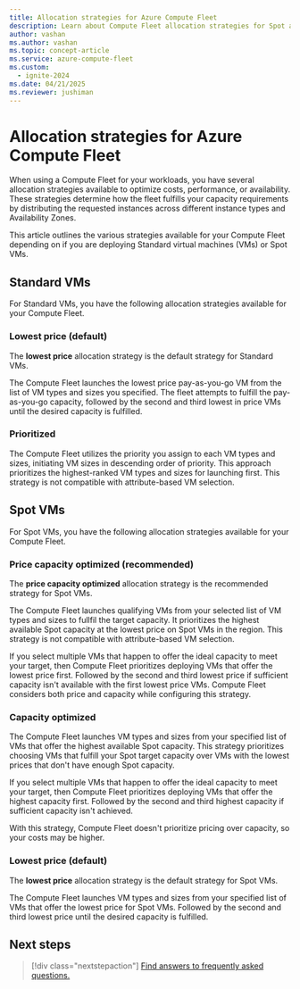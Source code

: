 ```yaml
---
title: Allocation strategies for Azure Compute Fleet
description: Learn about Compute Fleet allocation strategies for Spot and Standard virtual machines (VM).
author: vashan
ms.author: vashan
ms.topic: concept-article
ms.service: azure-compute-fleet
ms.custom:
  - ignite-2024
ms.date: 04/21/2025
ms.reviewer: jushiman
---
```


# Allocation strategies for Azure Compute Fleet 

When using a Compute Fleet for your workloads, you have several allocation strategies available to optimize costs, performance, or availability. These strategies determine how the fleet fulfills your capacity requirements by distributing the requested instances across different instance types and Availability Zones. 

This article outlines the various strategies available for your Compute Fleet depending on if you are deploying Standard virtual machines (VMs) or Spot VMs. 

## Standard VMs 

For Standard VMs, you have the following allocation strategies available for your Compute Fleet. 

### Lowest price (default)

The **lowest price** allocation strategy is the default strategy for Standard VMs. 

The Compute Fleet launches the lowest price pay-as-you-go VM from the list of VM types and sizes you specified. The fleet attempts to fulfill the pay-as-you-go capacity, followed by the second and third lowest in price VMs until the desired capacity is fulfilled. 

### Prioritized 

The Compute Fleet utilizes the priority you assign to each VM types and sizes, initiating VM sizes in descending order of priority. This approach prioritizes the highest-ranked VM types and sizes for launching first. This strategy is not compatible with attribute-based VM selection.

## Spot VMs

For Spot VMs, you have the following allocation strategies available for your Compute Fleet. 

### Price capacity optimized (recommended)

The **price capacity optimized** allocation strategy is the recommended strategy for Spot VMs.

The Compute Fleet launches qualifying VMs from your selected list of VM types and sizes to fullfil the target capacity. It prioritizes the highest available Spot capacity at the lowest price on Spot VMs in the region. This strategy is not compatible with attribute-based VM selection.

If you select multiple VMs that happen to offer the ideal capacity to meet your target, then Compute Fleet prioritizes deploying VMs that offer the lowest price first. Followed by the second and third lowest price if sufficient capacity isn't available with the first lowest price VMs. Compute Fleet considers both price and capacity while configuring this strategy.

### Capacity optimized 

The Compute Fleet launches VM types and sizes from your specified list of VMs that offer the highest available Spot capacity. This strategy prioritizes choosing VMs that fulfill your Spot target capacity over VMs with the lowest prices that don't have enough Spot capacity.

If you select multiple VMs that happen to offer the ideal capacity to meet your target, then Compute Fleet prioritizes deploying VMs that offer the highest capacity first. Followed by the second and third highest capacity if sufficient capacity isn't achieved. 

With this strategy, Compute Fleet doesn't prioritize pricing over capacity, so your costs may be higher.

### Lowest price (default) 

The **lowest price** allocation strategy is the default strategy for Spot VMs. 

The Compute Fleet launches VM types and sizes from your specified list of VMs that offer the lowest price for Spot VMs. Followed by the second and third lowest price until the desired capacity is fulfilled.

## Next steps

> [!div class="nextstepaction"]
> [Find answers to frequently asked questions.](faq.yml)
